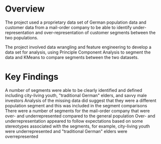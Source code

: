 # Overview

The project used a proprietary data set of German population data and customer data from a mail-order company to be able to identify under-representation and over-representation of customer segments between the two populations.

The project involved data wrangling and feature engineering to develop a data set for analysis, using Principle Component Analysis to segment the data and KMeans to compare segments between the two datasets.


# Key Findings

A number of segments were able to be clearly identified and defined including city-living youth, "traditional German" elders, and savvy male investors
Analysis of the missing data did suggest that they were a different population segment and this was included in the segment comparisons
There were a number of segments for the mail-order company that were over- and underrepresented compared to the general population
Over- and underrepresentation appeared to follow expectations based on some stereotypes associated with the segments, for example, city-living youth were underrepresented and "traditional German" elders were overrepresented
